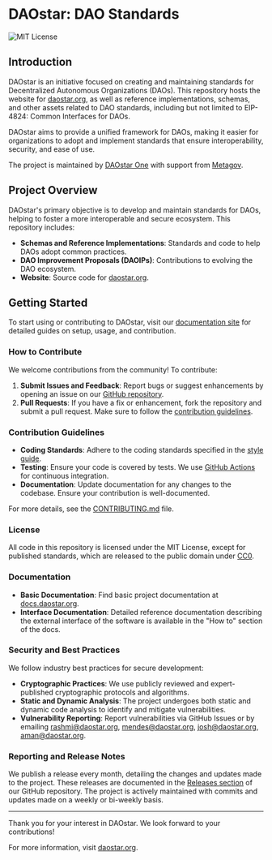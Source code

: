 # DAOstar: DAO Standards

![MIT License](https://img.shields.io/badge/license-MIT-blue.svg)

## Introduction

DAOstar is an initiative focused on creating and maintaining standards for Decentralized Autonomous Organizations (DAOs). This repository hosts the website for [daostar.org](https://daostar.org), as well as reference implementations, schemas, and other assets related to DAO standards, including but not limited to EIP-4824: Common Interfaces for DAOs.

DAOstar aims to provide a unified framework for DAOs, making it easier for organizations to adopt and implement standards that ensure interoperability, security, and ease of use.

The project is maintained by [DAOstar One](https://daostar.one) with support from [Metagov](https://metagov.org).

## Project Overview

DAOstar's primary objective is to develop and maintain standards for DAOs, helping to foster a more interoperable and secure ecosystem. This repository includes:

- **Schemas and Reference Implementations**: Standards and code to help DAOs adopt common practices.
- **DAO Improvement Proposals (DAOIPs)**: Contributions to evolving the DAO ecosystem.
- **Website**: Source code for [daostar.org](https://daostar.org).

## Getting Started

To start using or contributing to DAOstar, visit our [documentation site](https://docs.daostar.org) for detailed guides on setup, usage, and contribution.

### How to Contribute

We welcome contributions from the community! To contribute:

1. **Submit Issues and Feedback**: Report bugs or suggest enhancements by opening an issue on our [GitHub repository](https://github.com/metagov/daostar/issues).
2. **Pull Requests**: If you have a fix or enhancement, fork the repository and submit a pull request. Make sure to follow the [contribution guidelines](#contribution-guidelines).

### Contribution Guidelines

- **Coding Standards**: Adhere to the coding standards specified in the [style guide](CONTRIBUTING.md).
- **Testing**: Ensure your code is covered by tests. We use [GitHub Actions](https://github.com/features/actions) for continuous integration.
- **Documentation**: Update documentation for any changes to the codebase. Ensure your contribution is well-documented.

For more details, see the [CONTRIBUTING.md](CONTRIBUTING.md) file.

### License

All code in this repository is licensed under the MIT License, except for published standards, which are released to the public domain under [CC0](https://creativecommons.org/share-your-work/public-domain/cc0/).

### Documentation

- **Basic Documentation**: Find basic project documentation at [docs.daostar.org](https://docs.daostar.org).
- **Interface Documentation**: Detailed reference documentation describing the external interface of the software is available in the "How to" section of the docs.

### Security and Best Practices

We follow industry best practices for secure development:

- **Cryptographic Practices**: We use publicly reviewed and expert-published cryptographic protocols and algorithms.
- **Static and Dynamic Analysis**: The project undergoes both static and dynamic code analysis to identify and mitigate vulnerabilities.
- **Vulnerability Reporting**: Report vulnerabilities via GitHub Issues or by emailing rashmi@daostar.org, mendes@daostar.org, josh@daostar.org, aman@daostar.org.

### Reporting and Release Notes

We publish a release every month, detailing the changes and updates made to the project. These releases are documented in the [Releases section](https://github.com/metagov/daostar/releases) of our GitHub repository.
The project is actively maintained with commits and updates made on a weekly or bi-weekly basis.

---

Thank you for your interest in DAOstar. We look forward to your contributions!

For more information, visit [daostar.org](https://daostar.org).
